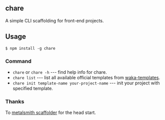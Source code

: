 ## chare

A simple CLI scaffolding for front-end projects.

## Usage

```
$ npm install -g chare
```

### Command

* `chare` or `chare -h` --- find help info for chare.
* `chare list` --- list all available official templates from [waka-templates](https://github.com/waka-templates).
* `chare init template-name your-project-name` --- init your project with specified template.

### Thanks
To [metalsmith scaffolder](https://github.com/metalsmith/metalsmith/blob/master/examples/project-scaffolder) for the head start.